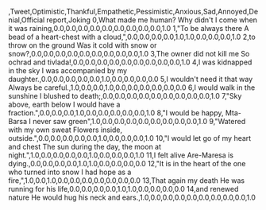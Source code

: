 ,Tweet,Optimistic,Thankful,Empathetic,Pessimistic,Anxious,Sad,Annoyed,Denial,Official report,Joking
0,What made me human? Why didn't I come when it was raining,0.0,0.0,0.0,0.0,0.0,0.0,0.0,0.0,0.0,1.0
1,"To be always there A bead of a heart-chest with a cloud,",0.0,0.0,0.0,0.0,1.0,1.0,0.0,0.0,0.0,1.0
2,to throw on the ground Was it cold with snow or snow?,0.0,0.0,0.0,0.0,0.0,0.0,0.0,0.0,0.0,1.0
3,The owner did not kill me So ochrad and tivlada!,0.0,0.0,0.0,0.0,0.0,0.0,0.0,0.0,0.0,1.0
4,I was kidnapped in the sky I was accompanied by my daughter.,0.0,0.0,0.0,0.0,0.0,1.0,0.0,0.0,0.0,0.0
5,I wouldn't need it that way Always be careful.,1.0,0.0,0.0,1.0,0.0,0.0,0.0,0.0,0.0,0.0
6,I would walk in the sunshine I blushed to death;,0.0,0.0,0.0,0.0,0.0,0.0,0.0,0.0,0.0,1.0
7,"Sky above, earth below I would have a fraction.",0.0,0.0,0.0,1.0,0.0,0.0,0.0,0.0,0.0,1.0
8,"I would be happy, Mta-Barsa I never saw green",1.0,0.0,0.0,0.0,0.0,0.0,0.0,0.0,0.0,1.0
9,"Watered with my own sweat Flowers inside, outside.",0.0,0.0,0.0,0.0,0.0,1.0,0.0,0.0,0.0,1.0
10,"I would let go of my heart and chest The sun during the day, the moon at night.",1.0,0.0,0.0,0.0,0.0,1.0,0.0,0.0,0.0,1.0
11,I felt alive Are-Maresa is dying.,0.0,0.0,0.0,0.0,1.0,1.0,0.0,0.0,0.0,0.0
12,"It is in the heart of the one who turned into snow I had hope as a fire,",1.0,0.0,1.0,0.0,0.0,0.0,0.0,0.0,0.0,0.0
13,That again my death He was running for his life,0.0,0.0,0.0,0.0,1.0,1.0,0.0,0.0,0.0,0.0
14,and renewed nature He would hug his neck and ears.,1.0,0.0,0.0,0.0,0.0,0.0,0.0,0.0,0.0,1.0
